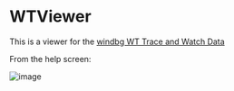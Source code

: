 # WTViewer

This is a viewer for the [windbg WT Trace and Watch Data](https://learn.microsoft.com/en-us/windows-hardware/drivers/debugger/wt--trace-and-watch-data-)

From the help screen:

![image](https://github.com/MikeHillberg/WTViewer/assets/18429489/dd379dbf-0453-4220-abfd-867a59db8713)
